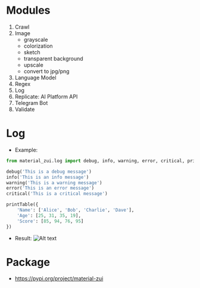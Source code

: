 # Modules

<ol>
  <li>Crawl</li>
  <li>
    Image
    <ul>
      <li>grayscale</li>
      <li>colorization</li>
      <li>sketch</li>
      <li>transparent background</li>
      <li>upscale</li>
      <li>convert to jpg/png</li>
    </ul>
  </li>
  <li>Language Model</li>
  <li>Regex</li>
  <li>Log</li>
  <li>Replicate: AI Platform API</li>
  <li>Telegram Bot</li>
  <li>Validate</li>
</ol>

# Log

- Example:

```py
from material_zui.log import debug, info, warning, error, critical, printTable

debug('This is a debug message')
info('This is an info message')
warning('This is a warning message')
error('This is an error message')
critical('This is a critical message')

printTable({
    'Name': ['Alice', 'Bob', 'Charlie', 'Dave'],
    'Age': [25, 31, 35, 19],
    'Score': [85, 94, 76, 95]
})
```

- Result:
  ![Alt text](../../static/img/doc/log1.png)

# Package

- https://pypi.org/project/material-zui
